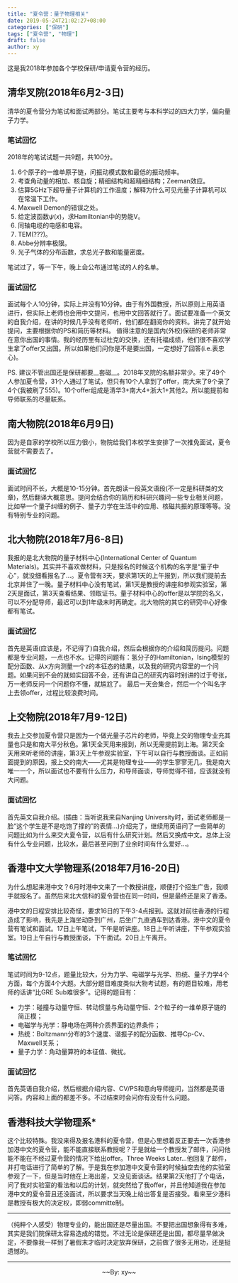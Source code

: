 ```yaml
---
title: "夏令营：量子物理相关"
date: 2019-05-24T21:02:27+08:00
categories: ["保研"]
tags: ["夏令营", "物理"]
draft: false
author: xy
---
```


这是我2018年参加各个学校保研/申请夏令营的经历。

<!--more-->

## 清华叉院(2018年6月2-3日)

清华的夏令营分为笔试和面试两部分。笔试主要考与本科学过的四大力学，偏向量子力学。

### 笔试回忆

2018年的笔试试题一共9题，共100分。

1. 6个原子的一维单原子链，问振动模式数和最低的振动频率。
2. 考查角动量的相加、核自旋；精细结构和超精细结构；Zeeman效应。
3. 估算5GHz下超导量子计算机的工作温度；解释为什么可见光量子计算机可以在常温下工作。
4. Maxwell Demon的错误之处。
5. 给定波函数$\psi(x)$，求Hamiltonian中的势能V。
6. 同轴电缆的电感和电容。
7. TEM(???)。
8. Abbe分辨率极限。
9. 光子气体的分布函数，求总光子数和能量密度。

笔试过了，等一下午，晚上会公布通过笔试的人的名单。

### 面试回忆

面试每个人10分钟，实际上并没有10分钟。由于有外国教授，所以原则上用英语进行，但实际上老师也会用中文提问，也用中文回答就行了。面试要准备一个英文的自我介绍，在讲的时候几乎没有老师听，他们都在翻阅你的资料。讲完了就开始提问，主要根据你的PS和简历等材料。
值得注意的是国内(外校)保研的老师非常在意你出国的事情。我的经历里有过杜克的交换，还有托福成绩，他们很不喜欢学生拿了offer又出国。所以如果他们问你是不是要出国，一定想好了回答(i.e.表忠心)。

PS. 建议不管出国还是保研都要__套磁__。2018年叉院的名额非常少。来了49个人参加夏令营，31个人通过了笔试，但只有10个人拿到了offer，南大来了9个录了4个(我被刷了555)。10个offer组成是清华3+南大4+浙大1+其他2。所以能提前和导师联系的尽量联系。

## 南大物院(2018年6月9日)

因为是自家的学校所以压力很小，物院给我们本校学生安排了一次推免面试，夏令营就不需要去了。

### 面试回忆

面试时间不长，大概是10-15分钟。首先朗读一段英文语段(不一定是科研类的文章)，然后翻译大概意思。提问会结合你的简历和科研兴趣问一些专业相关问题，比如举一个量子纠缠的例子、量子力学在生活中的应用、核磁共振的原理等等。没有特别专业的问题。

## 北大物院(2018年7月6-8日)

我报的是北大物院的量子材料中心(International Center of Quantum Materials)。其实并不喜欢做材料，只是报名的时候这个机构的名字是“量子中心”，就没细看报名了...。夏令营有3天，要求第1天的上午报到，所以我们提前去北京并住了一晚。量子材料中心没有笔试，第1天是教授的讲座和参观实验室，第2天是面试，第3天查看结果、领取证书。量子材料中心的offer是以学院的名义，可以不分配导师，最迟可以到1年级末时再确定。北大物院的其它的研究中心好像都有笔试。

### 面试回忆

首先是英语(应该是，不记得了)自我介绍，然后会根据你的介绍和简历提问。问题都是专业问题，一点也不水。记得的问题有：氢分子的Hamiltonian，Ising模型的配分函数、从x方向测量一个z的本征态的结果，以及我的研究内容里的一个问题。如果问到不会的就如实回答不会，还有讲自己的研究内容时别讲的过于夸张，万一老师反问一个问题你不懂，就尴尬了。
最后一天会集合，然后一个个叫名字上去领offer，过程比较浪费时间。

## 上交物院(2018年7月9-12日)

我去上交参加夏令营只是因为一个做光量子芯片的老师，毕竟上交的物理专业充其量也只是和南大平分秋色。第1天全天用来报到，所以无需提前到上海。第2天全天用来听老师的讲座，第3天上午参观实验室，下午可以自行与教授面谈。正如前面提到的原因，报上交的南大——尤其是物理专业——的学生寥寥无几，我是南大唯一一个，所以面试也不要有什么压力，和导师面谈，导师觉得不错，应该就没有大问题。

### 面试回忆

首先英文自我介绍。(插曲：当听说我来自Nanjing University时，面试老师都是一脸“这个学生是不是吃饱了撑的”的表情...)介绍完了，继续用英语问了一些简单的问题比如为什么来交大夏令营，以后有什么研究计划。然后又换成中文。总体上没有什么专业问题，比较水，最后甚至问到了业余时间有什么爱好...。

## 香港中文大学物理系(2018年7月16-20日)

为什么想起来港中文？6月时港中文来了一个教授讲座，顺便打个招生广告，我顺手就报名了。虽然后来北大信科的夏令营也在同一时间，但是最终还是来了香港。

港中文的日程安排比较奇怪，要求16日的下午3-4点报到。这就对前往香港的行程造成了影响，我先是上海坐动卧到广州，后坐广九直通车到达香港。港中文的夏令营有笔试和面试。17日上午笔试，下午是听讲座。18日上午听讲座，下午参观实验室。19日上午自行与教授面谈，下午面试。20日上午离开。

### 笔试回忆

笔试时间为9-12点，题量比较大，分为力学、电磁学与光学、热统、量子力学4个方面，每个方面4个大题。大部分题目难度类似大物考试题，有的题目较难，用老师的话讲“比GRE Sub难很多”。记得的题目有：

 + 力学：碰撞与动量守恒、转动惯量与角动量守恒、2个粒子的一维单原子链的简正模；
 + 电磁学与光学：静电场在两种介质界面的边界条件；
 + 热统：Boltzmann分布的3个速度、谐振子的配分函数、推导Cp-Cv、Maxwell关系；
 + 量子力学：角动量算符的本征值、微扰。

### 面试回忆

首先英语自我介绍，然后根据介绍内容、CV/PS和意向导师提问，当然都是英语问答。内容和上面的都差不多。不过结束时会问你有没有什么问题。

## 香港科技大学物理系\*

这个比较特殊。我没来得及报名港科的夏令营，但是心里想着反正要去一次香港参加港中文的夏令营，能不能直接联系教授呢？于是就给一个教授发了邮件，问问他能不能在不经过夏令营的情况下给出offer。Three Weeks Later...他回复了邮件，并打电话进行了简单的了解。于是我在参加港中文夏令营的时候抽空去他的实验室参观了一下，但是当时他在上海出差，又没见面谈话。结果第2天他打了个电话，问了我对实验室的看法和以后的计划，就突然给了我offer，并且他知道我在参加港中文的夏令营且还没面试，所以要求当天晚上给出答复是否接受。看来至少港科是教授有极大的决定权，即弱committe制。

---

（纯粹个人感受）物理专业的，能出国还是尽量出国。不要把出国想象得有多难，其实是我们院保研太容易造成的错觉。不过无论是保研还是出国，都尽量早做决定，不要像我一样到了暑假末才临时决定放弃保研，之前做了很多无用功，还是挺遗憾的。

---

<p style="text-align:center;">~~By: xy~~</p>
